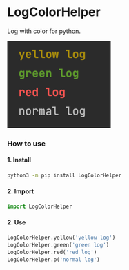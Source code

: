 # LogColorHelper

Log with color for python.

![preview](./preview.png)

### How to use

#### 1. Install

```cmd
python3 -m pip install LogColorHelper
```

#### 2. Import

```python
import LogColorHelper
```

#### 2. Use

```python
LogColorHelper.yellow('yellow log')
LogColorHelper.green('green log')
LogColorHelper.red('red log')
LogColorHelper.p('normal log')
```
